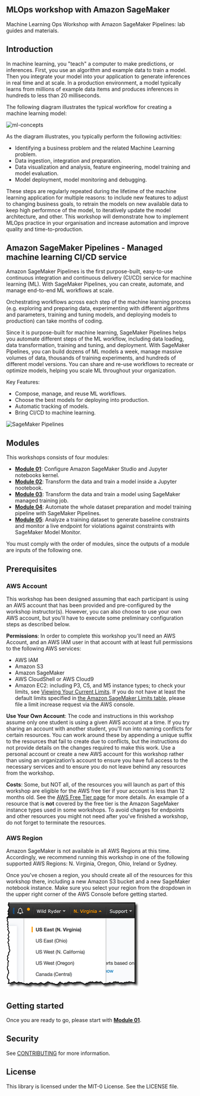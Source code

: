 ## MLOps workshop with Amazon SageMaker
Machine Learning Ops Workshop with Amazon SageMaker Pipelines: lab guides and materials.

## Introduction

In machine learning, you "teach" a computer to make predictions, or inferences. First, you use an algorithm and example data to train a model. Then you integrate your model into your application to generate inferences in real time and at scale. In a production environment, a model typically learns from millions of example data items and produces inferences in hundreds to less than 20 milliseconds.

The following diagram illustrates the typical workflow for creating a machine learning model:

![ml-concepts](images/ml-concepts-10.png)


As the diagram illustrates, you typically perform the following activities:

- Identifying a business problem and the related Machine Learning problem.
- Data ingestion, integration and preparation.
- Data visualization and analysis, feature engineering, model training and model evaluation.
- Model deployment, model monitoring and debugging.

These steps are regularly repeated during the lifetime of the machine learning application for multiple reasons: to include new features to adjust to changing business goals, to  retrain the models on new available data to keep high performnce of the model, to iteratively update the model architecture, and other. This workshop will demonstrate how to implement MLOps practice in your organisation and increase automation and improve quality and time-to-production.

## Amazon SageMaker Pipelines - Managed machine learning CI/CD service 
Amazon SageMaker Pipelines is the first purpose-built, easy-to-use continuous integration and continuous delivery (CI/CD) service for machine learning (ML). With SageMaker Pipelines, you can create, automate, and manage end-to-end ML workflows at scale.

Orchestrating workflows across each step of the machine learning process (e.g. exploring and preparing data, experimenting with different algorithms and parameters, training and tuning models, and deploying models to production) can take months of coding.

Since it is purpose-built for machine learning, SageMaker Pipelines helps you automate different steps of the ML workflow, including data loading, data transformation, training and tuning, and deployment. With SageMaker Pipelines, you can build dozens of ML models a week, manage massive volumes of data, thousands of training experiments, and hundreds of different model versions. You can share and re-use workflows to recreate or optimize models, helping you scale ML throughout your organization.

Key Features:
- Compose, manage, and reuse ML workflows.
- Choose the best models for deploying into production.
- Automatic tracking of models.
- Bring CI/CD to machine learning.

![SageMaker Pipelines](images/sagemaker_pipelines_intro.png)

## Modules

This workshops consists of four modules:

- [**Module 01**](labs/01_configure_sagemaker_studio/): Configure Amazon SageMaker Studio and Jupyter notebooks kernel.
- [**Module 02**](labs/02_initial_notebook/): Transform the data and train a model inside a Jupyter nootebook.
- [**Module 03**](labs/03_manual_sagemaker_process_train/): Transform the data and train a model using SageMaker managed training job.
- [**Module 04**](labs/04_workflow_sm_pipelines/): Automate the whole dataset preparation and model training pipeline with SageMaker Pipelines.
- [**Module 05**](labs/05_model_monitor/): Analyze a training dataset to generate baseline constraints and monitor a live endpoint for violations against constraints with SageMaker Model Monitor.


You must comply with the order of modules, since the outputs of a module are inputs of the following one.

## Prerequisites

### AWS Account

This workshop has been designed assuming that each participant is using an AWS account that has been provided and pre-configured by the workshop instructor(s). However, you can also choose to use your own AWS account, but you'll have to execute some preliminary configuration steps as described below.

**Permissions**: In order to complete this workshop you'll need an AWS Account, and an AWS IAM user in that account with at least full permissions to the following AWS services: 

- AWS IAM
- Amazon S3
- Amazon SageMaker
- AWS CloudShell or AWS Cloud9
- Amazon EC2:  including P3, C5, and M5 instance types; to check your limits, see [Viewing Your Current Limits](https://docs.aws.amazon.com/AWSEC2/latest/UserGuide/ec2-resource-limits.html).  If you do not have at least the default limits specified in [the Amazon SageMaker Limits table](https://docs.aws.amazon.com/general/latest/gr/sagemaker.html), please file a limit increase request via the AWS console.

**Use Your Own Account**: The code and instructions in this workshop assume only one student is using a given AWS account at a time. If you try sharing an account with another student, you'll run into naming conflicts for certain resources. You can work around these by appending a unique suffix to the resources that fail to create due to conflicts, but the instructions do not provide details on the changes required to make this work. Use a personal account or create a new AWS account for this workshop rather than using an organization’s account to ensure you have full access to the necessary services and to ensure you do not leave behind any resources from the workshop.

**Costs**: Some, but NOT all, of the resources you will launch as part of this workshop are eligible for the AWS free tier if your account is less than 12 months old. See the [AWS Free Tier page](https://aws.amazon.com/free/) for more details. An example of a resource that is **not** covered by the free tier is the Amazon SageMaker instance types used in some workshops. To avoid charges for endpoints and other resources you might not need after you've finished a workshop, do not forget to terminate the resources. 


### AWS Region

Amazon SageMaker is not available in all AWS Regions at this time.  Accordingly, we recommend running this workshop in one of the following supported AWS Regions:  N. Virginia, Oregon, Ohio, Ireland or Sydney.

Once you've chosen a region, you should create all of the resources for this workshop there, including a new Amazon S3 bucket and a new SageMaker notebook instance. Make sure you select your region from the dropdown in the upper right corner of the AWS Console before getting started.

![Region selection screenshot](./images/region-selection.png)


## Getting started

Once you are ready to go, please start with [**Module 01**](labs/01_configure_sagemaker_studio/).

## Security

See [CONTRIBUTING](CONTRIBUTING.md#security-issue-notifications) for more information.

## License

This library is licensed under the MIT-0 License. See the LICENSE file.

